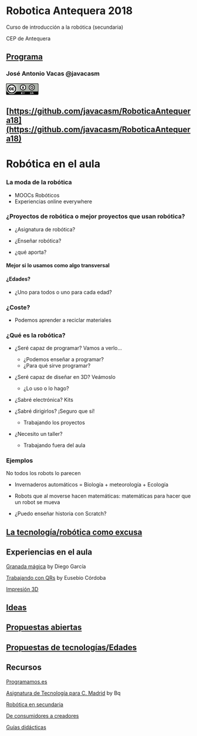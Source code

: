 # Robotica Antequera 2018

Curso de introducción a la robótica (secundaria)

CEP de Antequera

## [Programa](./README.md)

### José Antonio Vacas @javacasm

![cc](./images/CCbySQ_88x31.png)

## [https://github.com/javacasm/RoboticaAntequera18](https://github.com/javacasm/RoboticaAntequera18)


# Robótica en el aula

### La moda de la robótica

* MOOCs Robóticos
* Experiencias online everywhere

### ¿Proyectos de robótica o mejor proyectos que usan robótica?

* ¿Asignatura de robótica?

* ¿Enseñar robótica?

* ¿qué aporta?

#### Mejor si lo usamos como algo transversal

#### ¿Edades?

* ¿Uno para todos o uno para cada edad?

### ¿Coste?

* Podemos aprender a reciclar materiales

### ¿Qué es la robótica?

* ¿Seré capaz de programar? Vamos a verlo...
	* ¿Podemos enseñar a programar?
	* ¿Para qué sirve programar?

* ¿Seré capaz de diseñar en 3D? Veámoslo
	* ¿Lo uso o lo hago?

* ¿Sabré electrónica? Kits

* ¿Sabré dirigirlos? ¡Seguro que sí!
	* Trabajando los proyectos

* ¿Necesito un taller?
	* Trabajando fuera del aula

### Ejemplos

No todos los robots lo parecen

* Invernaderos automáticos = Biología + meteorología + Ecología

* Robots que al moverse hacen matemáticas: matemáticas para hacer que un robot se mueva

* ¿Puedo enseñar historia con Scratch?

## [La tecnología/robótica como excusa](./RoboticaComoExcusa.md)

## Experiencias en el aula

[Granada mágica](./granadaMagica.md) by Diego García

[Trabajando con QRs](http://tercero.ceipsansebastian.net/2015/03/qr-de-la-expo.html) by Eusebio Córdoba

[Impresión 3D](http://tercero.ceipsansebastian.net/2015/05/comenzamos-con-la-impresion-3d.html)

## [Ideas](./ideas.md)

## [Propuestas abiertas](.)

## [Propuestas de tecnologías/Edades](./PropuestasTecnologiaEdades.md)

## Recursos

[Programamos.es](https://programamos.es/)

[Asignatura de Tecnología para C. Madrid](http://diwo.bq.com/cam15/) by Bq

[Robótica en secundaria](http://jderobot.org/Robotica-en-secundaria)

[De consumidores a creadores](http://www.educoteca.com/tecnologiaeducativa/de-consumidores-a-creadores)

[Guías didácticas](http://laaventuradeaprender.educalab.es/guias)
